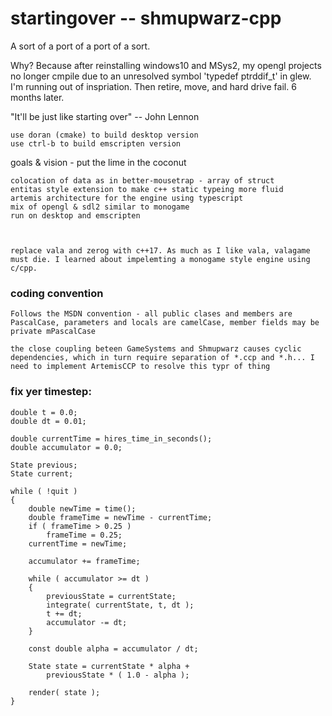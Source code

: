 # startingover -- shmupwarz-cpp

A sort of a port of a port of a sort.

Why? Because after reinstalling windows10 and MSys2, my opengl projects no longer cmpile due to an unresolved symbol 'typedef ptrddif_t' in glew. I'm running out of inspriation. Then retire, move, and hard drive fail. 6 months later.

"It'll be just like starting over" -- John Lennon
 
    use doran (cmake) to build desktop version
    use ctrl-b to build emscripten version

goals & vision - put the lime in the coconut

    colocation of data as in better-mousetrap - array of struct
    entitas style extension to make c++ static typeing more fluid
    artemis architecture for the engine using typescript
    mix of opengl & sdl2 similar to monogame
    run on desktop and emscripten



    replace vala and zerog with c++17. As much as I like vala, valagame must die. I learned about impelemting a monogame style engine using c/cpp.

### coding convention

    Follows the MSDN convention - all public clases and members are PascalCase, parameters and locals are camelCase, member fields may be private mPascalCase

    the close coupling beteen GameSystems and Shmupwarz causes cyclic dependencies, which in turn require separation of *.ccp and *.h... I need to implement ArtemisCCP to resolve this typr of thing


### fix yer timestep:
```
double t = 0.0;
double dt = 0.01;

double currentTime = hires_time_in_seconds();
double accumulator = 0.0;

State previous;
State current;

while ( !quit )
{
    double newTime = time();
    double frameTime = newTime - currentTime;
    if ( frameTime > 0.25 )
        frameTime = 0.25;
    currentTime = newTime;

    accumulator += frameTime;

    while ( accumulator >= dt )
    {
        previousState = currentState;
        integrate( currentState, t, dt );
        t += dt;
        accumulator -= dt;
    }

    const double alpha = accumulator / dt;

    State state = currentState * alpha + 
        previousState * ( 1.0 - alpha );

    render( state );
}
```
